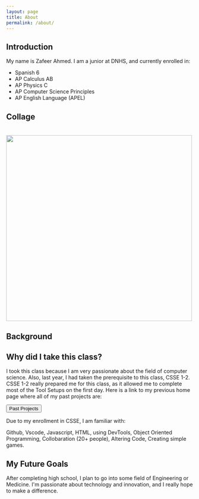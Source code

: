 ```yaml
---
layout: page
title: About
permalink: /about/
---
```



## Introduction

My name is Zafeer Ahmed. I am a junior at DNHS, and currently enrolled in:

<ul class="class-list">
  <li>Spanish 6</li>
  <li>AP Calculus AB</li>
  <li>AP Physics C</li>
  <li>AP Computer Science Principles</li>
  <li>AP English Language (APEL)</li>
</ul>


## Collage

<div style="align-items: left; display: flex; flex-direction: column;">
    <a href="{{site.baseurl}}/">
        <img src="{{site.baseurl}}/images/me.png" Width="500" style="margin-top: 20px;">
    </a>
</div>

## Background

## Why did I take this class?

I took this class because I am very passionate about the field of computer science. Also, last year, I had taken the prerequisite to this class, CSSE 1-2. CSSE 1-2 really prepared me for this class, as it allowed me to complete most of the Tool Setups on the first day. Here is a link to my previous home page where all of my past projects are:

<!-- Button element -->
<button class="cool-button" onclick="window.open('https://zafeera123.github.io/Personal2/', '_blank')">Past Projects</button>

Due to my enrollment in CSSE, I am familiar with:

Github, Vscode, Javascript, HTML, using DevTools, Object Oriented Programming, Collobaration (20+ people), Altering Code, Creating simple games. 

## My Future Goals

After completing high school, I plan to go into some field of Engineering or Medicine. I'm passionate about technology and innovation, and I really hope to make a difference.



